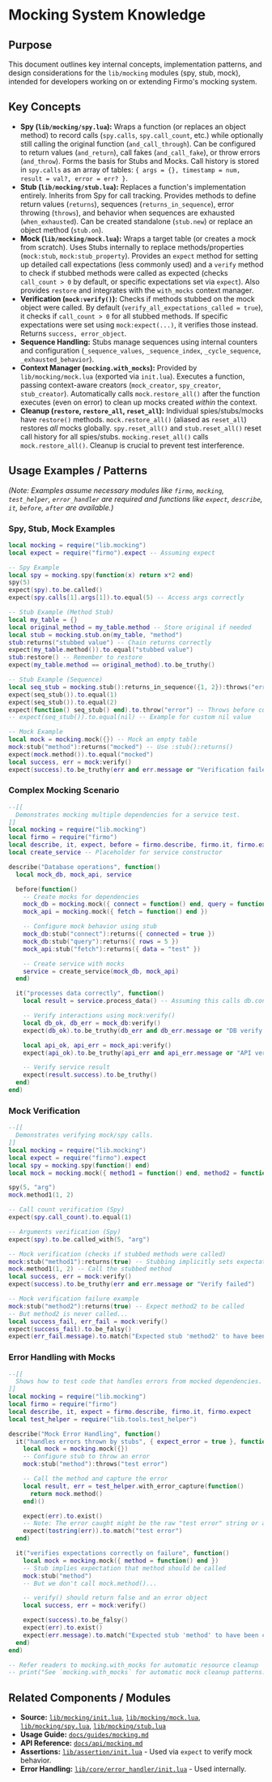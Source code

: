 # Mocking System Knowledge

## Purpose

This document outlines key internal concepts, implementation patterns, and design considerations for the `lib/mocking` modules (spy, stub, mock), intended for developers working on or extending Firmo's mocking system.

## Key Concepts

-   **Spy (`lib/mocking/spy.lua`):** Wraps a function (or replaces an object method) to record calls (`spy.calls`, `spy.call_count`, etc.) while optionally still calling the original function (`and_call_through`). Can be configured to return values (`and_return`), call fakes (`and_call_fake`), or throw errors (`and_throw`). Forms the basis for Stubs and Mocks. Call history is stored in `spy.calls` as an array of tables: `{ args = {}, timestamp = num, result = val?, error = err? }`.
-   **Stub (`lib/mocking/stub.lua`):** Replaces a function's implementation entirely. Inherits from Spy for call tracking. Provides methods to define return values (`returns`), sequences (`returns_in_sequence`), error throwing (`throws`), and behavior when sequences are exhausted (`when_exhausted`). Can be created standalone (`stub.new`) or replace an object method (`stub.on`).
-   **Mock (`lib/mocking/mock.lua`):** Wraps a target table (or creates a mock from scratch). Uses Stubs internally to replace methods/properties (`mock:stub`, `mock:stub_property`). Provides an `expect` method for setting up detailed call expectations (less commonly used) and a `verify` method to check if stubbed methods were called as expected (checks `call_count > 0` by default, or specific expectations set via `expect`). Also provides `restore` and integrates with the `with_mocks` context manager.
-   **Verification (`mock:verify()`):** Checks if methods stubbed on the mock object were called. By default (`verify_all_expectations_called = true`), it checks if `call_count > 0` for all stubbed methods. If specific expectations were set using `mock:expect(...)`, it verifies those instead. Returns `success, error_object`.
-   **Sequence Handling:** Stubs manage sequences using internal counters and configuration (`_sequence_values`, `_sequence_index`, `_cycle_sequence`, `_exhausted_behavior`).
-   **Context Manager (`mocking.with_mocks`):** Provided by `lib/mocking/mock.lua` (exported via `init.lua`). Executes a function, passing context-aware creators (`mock_creator`, `spy_creator`, `stub_creator`). Automatically calls `mock.restore_all()` after the function executes (even on error) to clean up mocks created *within* the context.
-   **Cleanup (`restore`, `restore_all`, `reset_all`):** Individual spies/stubs/mocks have `restore()` methods. `mock.restore_all()` (aliased as `reset_all`) restores *all* mocks globally. `spy.reset_all()` and `stub.reset_all()` reset call history for all spies/stubs. `mocking.reset_all()` calls `mock.restore_all()`. Cleanup is crucial to prevent test interference.

## Usage Examples / Patterns

*(Note: Examples assume necessary modules like `firmo`, `mocking`, `test_helper`, `error_handler` are required and functions like `expect`, `describe`, `it`, `before`, `after` are available.)*

### Spy, Stub, Mock Examples

```lua
local mocking = require("lib.mocking")
local expect = require("firmo").expect -- Assuming expect

-- Spy Example
local spy = mocking.spy(function(x) return x*2 end)
spy(5)
expect(spy).to.be.called()
expect(spy.calls[1].args[1]).to.equal(5) -- Access args correctly

-- Stub Example (Method Stub)
local my_table = {}
local original_method = my_table.method -- Store original if needed
local stub = mocking.stub.on(my_table, "method")
stub:returns("stubbed value") -- Chain returns correctly
expect(my_table.method()).to.equal("stubbed value")
stub:restore() -- Remember to restore
expect(my_table.method == original_method).to.be_truthy()

-- Stub Example (Sequence)
local seq_stub = mocking.stub():returns_in_sequence({1, 2}):throws("error"):when_exhausted("custom", nil)
expect(seq_stub()).to.equal(1)
expect(seq_stub()).to.equal(2)
expect(function() seq_stub() end).to.throw("error") -- Throws before custom value due to order
-- expect(seq_stub()).to.equal(nil) -- Example for custom nil value

-- Mock Example
local mock = mocking.mock({}) -- Mock an empty table
mock:stub("method"):returns("mocked") -- Use :stub():returns()
expect(mock.method()).to.equal("mocked")
local success, err = mock:verify()
expect(success).to.be_truthy(err and err.message or "Verification failed")
```

### Complex Mocking Scenario

```lua
--[[
  Demonstrates mocking multiple dependencies for a service test.
]]
local mocking = require("lib.mocking")
local firmo = require("firmo")
local describe, it, expect, before = firmo.describe, firmo.it, firmo.expect, firmo.before
local create_service -- Placeholder for service constructor

describe("Database operations", function()
  local mock_db, mock_api, service

  before(function()
    -- Create mocks for dependencies
    mock_db = mocking.mock({ connect = function() end, query = function() end }) -- Mock with method names
    mock_api = mocking.mock({ fetch = function() end })

    -- Configure mock behavior using stub
    mock_db:stub("connect"):returns({ connected = true })
    mock_db:stub("query"):returns({ rows = 5 })
    mock_api:stub("fetch"):returns({ data = "test" })

    -- Create service with mocks
    service = create_service(mock_db, mock_api)
  end)

  it("processes data correctly", function()
    local result = service.process_data() -- Assuming this calls db.connect, db.query, api.fetch

    -- Verify interactions using mock:verify()
    local db_ok, db_err = mock_db:verify()
    expect(db_ok).to.be_truthy(db_err and db_err.message or "DB verify failed")

    local api_ok, api_err = mock_api:verify()
    expect(api_ok).to.be_truthy(api_err and api_err.message or "API verify failed")

    -- Verify service result
    expect(result.success).to.be_truthy()
  end)
end)
```

### Mock Verification

```lua
--[[
  Demonstrates verifying mock/spy calls.
]]
local mocking = require("lib.mocking")
local expect = require("firmo").expect
local spy = mocking.spy(function() end)
local mock = mocking.mock({ method1 = function() end, method2 = function() end })

spy(5, "arg")
mock.method1(1, 2)

-- Call count verification (Spy)
expect(spy.call_count).to.equal(1)

-- Arguments verification (Spy)
expect(spy).to.be.called_with(5, "arg")

-- Mock verification (checks if stubbed methods were called)
mock:stub("method1"):returns(true) -- Stubbing implicitly sets expectation
mock.method1(1, 2) -- Call the stubbed method
local success, err = mock:verify()
expect(success).to.be_truthy(err and err.message or "Verify failed")

-- Mock verification failure example
mock:stub("method2"):returns(true) -- Expect method2 to be called
-- But method2 is never called...
local success_fail, err_fail = mock:verify()
expect(success_fail).to.be_falsy()
expect(err_fail.message).to.match("Expected stub 'method2' to have been called")

```

### Error Handling with Mocks

```lua
--[[
  Shows how to test code that handles errors from mocked dependencies.
]]
local mocking = require("lib.mocking")
local firmo = require("firmo")
local describe, it, expect = firmo.describe, firmo.it, firmo.expect
local test_helper = require("lib.tools.test_helper")

describe("Mock Error Handling", function()
  it("handles errors thrown by stubs", { expect_error = true }, function()
    local mock = mocking.mock({})
    -- Configure stub to throw an error
    mock:stub("method"):throws("test error")

    -- Call the method and capture the error
    local result, err = test_helper.with_error_capture(function()
      return mock.method()
    end)()

    expect(err).to.exist()
    -- Note: The error caught might be the raw "test error" string or a wrapped error object
    expect(tostring(err)).to.match("test error")
  end)

  it("verifies expectations correctly on failure", function()
    local mock = mocking.mock({ method = function() end })
    -- Stub implies expectation that method should be called
    mock:stub("method")
    -- But we don't call mock.method()...

    -- verify() should return false and an error object
    local success, err = mock:verify()

    expect(success).to.be_falsy()
    expect(err).to.exist()
    expect(err.message).to.match("Expected stub 'method' to have been called")
  end)
end)

-- Refer readers to mocking.with_mocks for automatic resource cleanup
-- print("See `mocking.with_mocks` for automatic mock cleanup patterns.")

```

## Related Components / Modules

-   **Source:** [`lib/mocking/init.lua`](init.lua), [`lib/mocking/mock.lua`](mock.lua), [`lib/mocking/spy.lua`](spy.lua), [`lib/mocking/stub.lua`](stub.lua)
-   **Usage Guide:** [`docs/guides/mocking.md`](../../docs/guides/mocking.md)
-   **API Reference:** [`docs/api/mocking.md`](../../docs/api/mocking.md)
-   **Assertions:** [`lib/assertion/init.lua`](../assertion/init.lua) - Used via `expect` to verify mock behavior.
-   **Error Handling:** [`lib/core/error_handler/init.lua`](../core/error_handler/init.lua) - Used internally.

